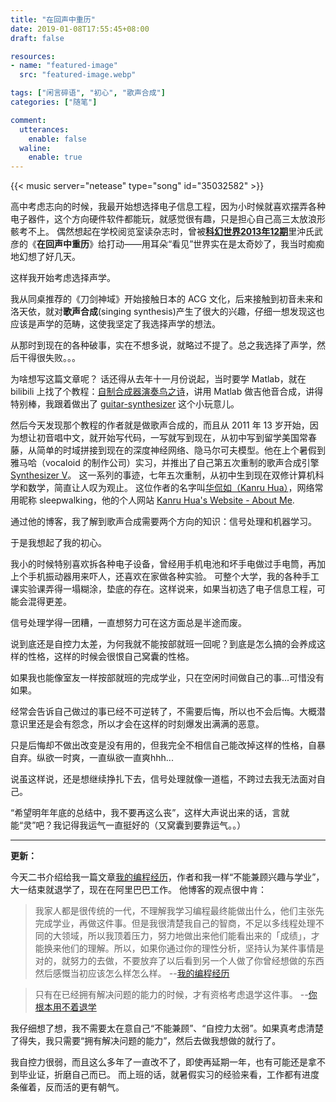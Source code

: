 ```yaml
---
title: "在回声中重历"
date: 2019-01-08T17:55:45+08:00
draft: false

resources:
- name: "featured-image"
  src: "featured-image.webp"

tags: ["闲言碎语", "初心", "歌声合成"]
categories: ["随笔"]

comment:
  utterances:
    enable: false
  waline:
    enable: true
---
```


{{< music server="netease" type="song" id="35032582" >}}

高中考虑志向的时候，我最开始想选择电子信息工程，因为小时候就喜欢摆弄各种电子器件，这个方向硬件软件都能玩，就感觉很有趣，只是担心自己高三太放浪形骸考不上。
偶然想起在学校阅览室读杂志时，曾被[**科幻世界2013年12期**](https://read.douban.com/ebook/3088216/)里沖氏武彦的《**在回声中重历**》给打动——用耳朵“看见”世界实在是太奇妙了，我当时痴痴地幻想了好几天。

这样我开始考虑选择声学。

我从同桌推荐的《刀剑神域》开始接触日本的 ACG 文化，后来接触到初音未来和洛天依，就对**歌声合成**(singing synthesis)产生了很大的兴趣，仔细一想发现这也应该是声学的范畴，这使我坚定了我选择声学的想法。

从那时到现在的各种破事，实在不想多说，就略过不提了。总之我选择了声学，然后干得很失败。。。


为啥想写这篇文章呢？
话还得从去年十一月份说起，当时要学 Matlab，就在 bilibili 上找了个教程：[自制合成器演奏鸟之诗](https://www.bilibili.com/video/av2558198/)，讲用 Matlab 做吉他音合成，讲得特别棒，我跟着做出了 [guitar-synthesizer](https://github.com/ryan4yin/guitar-synthesizer) 这个小玩意儿。

然后今天发现那个教程的作者就是做歌声合成的，而且从 2011 年 13 岁开始，因为想让初音唱中文，就开始写代码，一写就写到现在，从初中写到留学美国常春藤，从简单的时域拼接到现在的深度神经网络、隐马尔可夫模型。他在上个暑假到雅马哈（vocaloid 的制作公司）实习，并推出了自己第五次重制的歌声合成引擎 [Synthesizer V](https://synthesizerv.com/zh-cn/)。
这一系列的事迹，七年五次重制，从初中生到现在双修计算机科学和数学，简直让人叹为观止。
这位作者的名字叫[华侃如（Kanru Hua）](https://github.com/Sleepwalking)，网络常用昵称 sleepwalking，他的个人网站 [Kanru Hua's Website - About Me](https://webhost.engr.illinois.edu/~khua5/index.php/about-me/).

通过他的博客，我了解到歌声合成需要两个方向的知识：信号处理和机器学习。

于是我想起了我的初心。

我小的时候特别喜欢拆各种电子设备，曾经用手机电池和坏手电做过手电筒，再加上个手机振动器用来吓人，还喜欢在家做各种实验。
可整个大学，我的各种手工课实验课弄得一塌糊涂，垫底的存在。这样说来，如果当初选了电子信息工程，可能会混得更差。

信号处理学得一团糟，一直想努力可在这方面总是半途而废。

说到底还是自控力太差，为何我就不能按部就班一回呢？到底是怎么搞的会养成这样的性格，这样的时候会很恨自己窝囊的性格。

如果我也能像室友一样按部就班的完成学业，只在空闲时间做自己的事...可惜没有如果。

经常会告诉自己做过的事已经不可逆转了，不需要后悔，所以也不会后悔。大概潜意识里还是会有怨念，所以才会在这样的时刻爆发出满满的恶意。

只是后悔却不做出改变是没有用的，但我完全不相信自己能改掉这样的性格，自暴自弃。纵欲一时爽，一直纵欲一直爽hhh...

说虽这样说，还是想继续挣扎下去，信号处理就像一道槛，不跨过去我无法面对自己。

“希望明年年底的总结中，我不要再这么丧”，这样大声说出来的话，言就能“灵”吧？我记得我运气一直挺好的（又窝囊到要靠运气。。）

---
**更新：**

今天二书介绍给我一篇文章[我的编程经历](https://lutaonan.com/blog/my-coding-road/)，作者和我一样“不能兼顾兴趣与学业”，大一结束就退学了，现在在阿里巴巴工作。
他博客的观点很中肯：

>我家人都是很传统的一代，不理解我学习编程最终能做出什么，他们主张先完成学业，再做这件事。但是我很清楚我自己的智商，不足以多线程处理不同的大领域，所以我顶着压力，努力地做出来他们能看出来的「成绩」，才能换来他们的理解。所以，如果你通过你的理性分析，坚持认为某件事情是对的，就努力的去做，不要放弃了以后看到另一个人做了你曾经想做的东西然后感慨当初应该怎么样怎么样。    --[我的编程经历](https://lutaonan.com/blog/my-coding-road/)

>只有在已经拥有解决问题的能力的时候，才有资格考虑退学这件事。   --[你根本用不着退学](https://lutaonan.com/blog/you-dont-need-to-drop-out/)

我仔细想了想，我不需要太在意自己“不能兼顾”、“自控力太弱”。如果真考虑清楚了得失，我只需要“拥有解决问题的能力”，然后去做我想做的就行了。

我自控力很弱，而且这么多年了一直改不了，即使再延期一年，也有可能还是拿不到毕业证，折磨自己而已。
而上班的话，就暑假实习的经验来看，工作都有进度条催着，反而活的更有朝气。